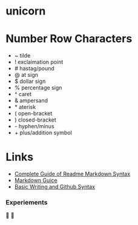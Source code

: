 # unicorn 

# Number Row Characters
- ~ tilde
- ! exclaimation point
- \# hastag/pound
- @ at sign
- $ dollar sign
- % percentage sign
- ^ caret
- & ampersand
- \* aterisk
- ( open-bracket
- ) closed-bracket
- \- hyphen/minus
- \+ plus/addition symbol
    
<!-- end of the list -->

# Links
- [Complete Guide of Readme Markdown Syntax](https://github.com/darsaveli/Readme-Markdown-Syntax)
- [Markdown Guice](markdownguide.org/basic-syntax/)
- [Basic Writing and Github Syntax](https://docs.github.com/en/get-started/writing-on-github/getting-started-with-writing-and-formatting-on-github/basic-writing-and-[]formatting-syntax)

<!-- end of the list -->

### Experiements
:gem: :unicorn:
